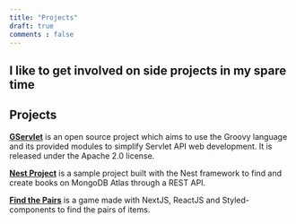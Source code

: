 ```yaml
---
title: "Projects"
draft: true
comments : false
---
```


## I like to get involved on side projects in my spare time

Projects
---
**[GServlet](https://github.com/GServlet/gservlet-api)** is an open source project which aims to use the Groovy language and its provided modules to simplify Servlet API web development. It is released under the Apache 2.0 license.

**[Nest Project](https://github.com/laminba2003/project-nest)** is a sample project built with the Nest framework to find and create books on MongoDB Atlas through a REST API.

**[Find the Pairs](https://github.com/laminba2003/project-nest)** is a game made with NextJS, ReactJS and Styled-components to find the pairs of items.